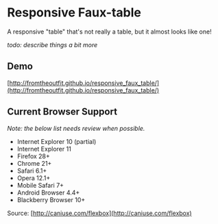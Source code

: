 # Responsive Faux-table

A responsive "table" that's not really a table, but it almost looks like one!

*todo: describe things a bit more*

## Demo

[http://fromtheoutfit.github.io/responsive_faux_table/](http://fromtheoutfit.github.io/responsive_faux_table/)

## Current Browser Support

*Note: the below list needs review when possible.*

* Internet Explorer 10 (partial)
* Internet Explorer 11
* Firefox 28+
* Chrome 21+
* Safari 6.1+
* Opera 12.1+
* Mobile Safari 7+
* Android Browser 4.4+
* Blackberry Browser 10+

Source: [http://caniuse.com/flexbox](http://caniuse.com/flexbox)